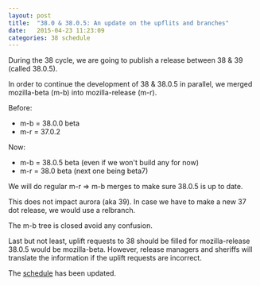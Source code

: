 ```yaml
---
layout: post
title:  "38.0 & 38.0.5: An update on the upflits and branches"
date:   2015-04-23 11:23:09
categories: 38 schedule
---
```


During the 38 cycle, we are going to publish a release between 38 & 39 (called 38.0.5).

In order to continue the development of 38 & 38.0.5 in parallel, we merged mozilla-beta (m-b)
into mozilla-release (m-r).

Before:
<ul>
<li>m-b = 38.0.0 beta</li>
<li>m-r = 37.0.2</li>
</ul>

Now:
<ul>
<li>m-b = 38.0.5 beta (even if we won't build any for now)</li>
<li>m-r = 38.0 beta (next one being beta7)</li>
</ul>

We will do regular m-r => m-b merges to make sure 38.0.5 is up to date.

This does not impact aurora (aka 39). In case we have to make a new 37 dot release, we would use
a relbranch.

The m-b tree is closed avoid any confusion.

Last but not least, uplift requests to 38 should be filled for mozilla-release
38.0.5 would be mozilla-beta. However, release managers and sheriffs will translate the information
if the uplift requests are incorrect.

The <a href="http://release.mozilla.org/planning/2015/01/13/release-schedule.html">schedule</a> has been updated.
